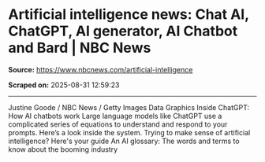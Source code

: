 # Artificial intelligence news: Chat AI, ChatGPT, AI generator, AI Chatbot and Bard | NBC News

**Source:** https://www.nbcnews.com/artificial-intelligence

**Scraped on:** 2025-08-31 12:59:23

---

Justine Goode / NBC News / Getty Images
Data Graphics
Inside ChatGPT: How AI chatbots work
Large language models like ChatGPT use a complicated series of equations to understand and respond to your prompts. Here’s a look inside the system.
Trying to make sense of artificial intelligence? Here's your guide
An AI glossary: The words and terms to know about the booming industry